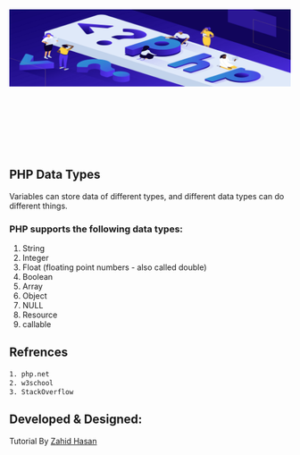 <p align="center" style="font-size:40px; font-weight:bold;">
    <br/>
    <br/>
    <a href="#" target="_blank">
        <img src="logo.png">
    </a>
    <br/> 
    <br/> 
</p>
<br/>

## PHP Data Types

Variables can store data of different types, and different data types can do different things.

### PHP supports the following data types:

1. String
2. Integer
3. Float (floating point numbers - also called double)
4. Boolean
5. Array
6. Object
7. NULL
8. Resource
9. callable



## Refrences 
    1. php.net
    2. w3school
    3. StackOverflow 

## 



## Developed & Designed: 
Tutorial By [Zahid Hasan](https://github.com/ZahidHasan71)